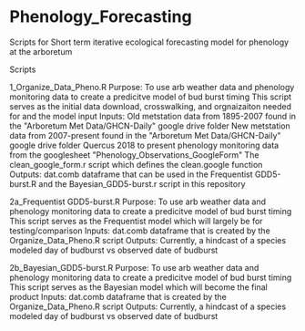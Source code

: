 # Phenology_Forecasting
Scripts for Short term iterative ecological forecasting model for phenology at the arboretum

Scripts

1_Organize_Data_Pheno.R 
Purpose: To use arb weather data and phenology monitoring data to create a predicitve model of bud burst timing
         This script serves as the initial data download, crosswalking, and orgnaizaiton needed for and the model input
Inputs: Old metstation data from 1895-2007 found in the "Arboretum Met Data/GHCN-Daily" google drive folder
        New metstation data from 2007-present found in the "Arboretum Met Data/GHCN-Daily" google drive folder
        Quercus 2018 to present phenology monitoring data from the googlesheet "Phenology_Observations_GoogleForm" 
        The clean_google_form.r script which defines the clean.google function
Outputs: dat.comb dataframe that can be used in the Frequentist GDD5-burst.R and the Bayesian_GDD5-burst.r script in this repository
        
2a_Frequentist GDD5-burst.R
Purpose: To use arb weather data and phenology monitoring data to create a predicitve model of bud burst timing
         This script serves as the Frequentist model which will largely be for testing/comparison
Inputs: dat.comb dataframe that is created by the Organize_Data_Pheno.R script
Outputs: Currently, a hindcast of a species modeled day of budburst vs observed date of budburst

2b_Bayesian_GDD5-burst.R
Purpose: To use arb weather data and phenology monitoring data to create a predicitve model of bud burst timing
         This script serves as the Bayesian model which will become the final product
Inputs: dat.comb dataframe that is created by the Organize_Data_Pheno.R script
Outputs: Currently, a hindcast of a species modeled day of budburst vs observed date of budburst


